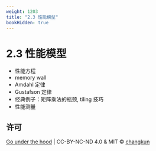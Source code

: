 ```yaml
---
weight: 1203
title: "2.3 性能模型"
bookHidden: true
---
```


# 2.3 性能模型


- 性能方程
- memory wall
- Amdahl 定律
- Gustafson 定律
- 经典例子：矩阵乘法的瓶颈, tiling 技巧
- 性能测量

## 许可

[Go under the hood](https://github.com/golang-design/under-the-hood) | CC-BY-NC-ND 4.0 & MIT &copy; [changkun](https://changkun.de)
